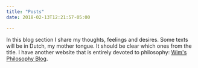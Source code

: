 ```yaml
---
title: "Posts"
date: 2018-02-13T12:21:57-05:00

---
```


In this blog section I share my thoughts, feelings and desires. Some texts will be in Dutch, my mother tongue. It should be clear which ones from the title. I have another website that is entirely devoted to philosophy: [Wim's Philosophy Blog](https://wimchristiaens.netlify.app/).